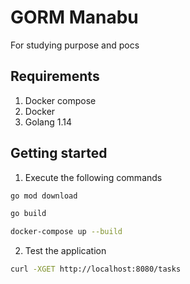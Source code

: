 # GORM Manabu

For studying purpose and pocs

## Requirements

1. Docker compose
2. Docker
3. Golang 1.14

## Getting started

1. Execute the following commands

```bash
go mod download

go build

docker-compose up --build
```

2. Test the application

```bash
curl -XGET http://localhost:8080/tasks
```